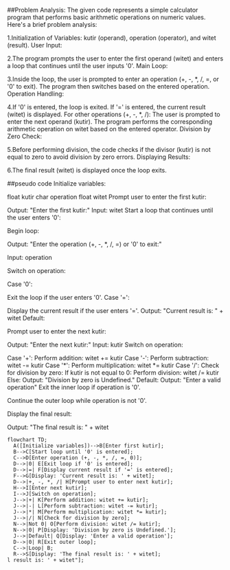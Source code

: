 
##Problem Analysis:
The given code represents a simple calculator program that performs basic arithmetic operations on numeric values. Here's a brief problem analysis:

1.Initialization of Variables: kutir (operand), operation (operator), and witet (result).
User Input:

2.The program prompts the user to enter the first operand (witet) and enters a loop that continues until the user inputs '0'.
Main Loop:

3.Inside the loop, the user is prompted to enter an operation (+, -, *, /, =, or '0' to exit).
The program then switches based on the entered operation.
Operation Handling:

4.If '0' is entered, the loop is exited.
If '=' is entered, the current result (witet) is displayed.
For other operations (+, -, *, /):
The user is prompted to enter the next operand (kutir).
The program performs the corresponding arithmetic operation on witet based on the entered operator.
Division by Zero Check:

5.Before performing division, the code checks if the divisor (kutir) is not equal to zero to avoid division by zero errors.
Displaying Results:

6.The final result (witet) is displayed once the loop exits.

##pseudo code
Initialize variables:

float kutir
char operation
float witet
Prompt user to enter the first kutir:

Output: "Enter the first kutir:"
Input: witet
Start a loop that continues until the user enters '0':

Begin loop:

Output: "Enter the operation (+, -, *, /, =) or '0' to exit:"

Input: operation

Switch on operation:

Case '0':

Exit the loop if the user enters '0'.
Case '=':

Display the current result if the user enters '='.
Output: "Current result is: " + witet
Default:

Prompt user to enter the next kutir:

Output: "Enter the next kutir:"
Input: kutir
Switch on operation:

Case '+':
Perform addition: witet += kutir
Case '-':
Perform subtraction: witet -= kutir
Case '*':
Perform multiplication: witet *= kutir
Case '/':
Check for division by zero:
If kutir is not equal to 0:
Perform division: witet /= kutir
Else:
Output: "Division by zero is Undefined."
Default:
Output: "Enter a valid operation"
Exit the inner loop if operation is '0'.

Continue the outer loop while operation is not '0'.

Display the final result:

Output: "The final result is: " + witet



``` mermaid
flowchart TD;
  A([Initialize variables])-->B[Enter first kutir];
  B-->C[Start loop until '0' is entered];
  C-->D[Enter operation (+, -, *, /, =, 0)];
  D-->|0| E[Exit loop if '0' is entered];
  D-->|=| F[Display current result if '=' is entered];
  F-->G[Display: 'Current result is: ' + witet];
  D-->|+, -, *, /| H[Prompt user to enter next kutir];
  H-->I[Enter next kutir];
  I-->J[Switch on operation];
  J-->|+| K[Perform addition: witet += kutir];
  J-->|-| L[Perform subtraction: witet -= kutir];
  J-->|*| M[Perform multiplication: witet *= kutir];
  J-->|/| N[Check for division by zero];
  N-->|Not 0| O[Perform division: witet /= kutir];
  N-->|0| P[Display: 'Division by zero is Undefined.'];
  J-->|Default| Q[Display: 'Enter a valid operation'];
  D-->|0| R[Exit outer loop];
  C-->|Loop| B;
  R-->S[Display: 'The final result is: ' + witet];
l result is: ' + witet"];
```
